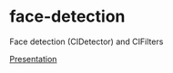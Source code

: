 # face-detection
Face detection (CIDetector) and CIFilters

[Presentation](https://app.box.com/s/74ccrudh72ymux9ov8o1xb202fmld8rn)
